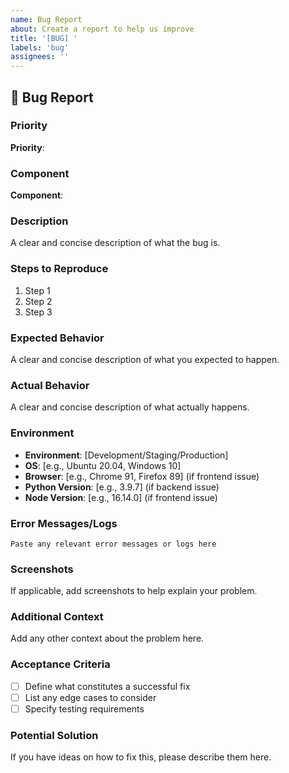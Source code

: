 ```yaml
---
name: Bug Report
about: Create a report to help us improve
title: '[BUG] '
labels: 'bug'
assignees: ''
---
```


## 🐛 Bug Report

### Priority
<!-- Select one: P0 (Critical), P1 (High), P2 (Medium), P3 (Low) -->
**Priority**: 

### Component
<!-- Select one or more: Backend, Frontend, Infrastructure, Integration -->
**Component**: 

### Description
A clear and concise description of what the bug is.

### Steps to Reproduce
1. Step 1
2. Step 2
3. Step 3

### Expected Behavior
A clear and concise description of what you expected to happen.

### Actual Behavior
A clear and concise description of what actually happens.

### Environment
- **Environment**: [Development/Staging/Production]
- **OS**: [e.g., Ubuntu 20.04, Windows 10]
- **Browser**: [e.g., Chrome 91, Firefox 89] (if frontend issue)
- **Python Version**: [e.g., 3.9.7] (if backend issue)
- **Node Version**: [e.g., 16.14.0] (if frontend issue)

### Error Messages/Logs
```
Paste any relevant error messages or logs here
```

### Screenshots
If applicable, add screenshots to help explain your problem.

### Additional Context
Add any other context about the problem here.

### Acceptance Criteria
- [ ] Define what constitutes a successful fix
- [ ] List any edge cases to consider
- [ ] Specify testing requirements

### Potential Solution
If you have ideas on how to fix this, please describe them here.